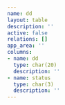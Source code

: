 ```yaml
---
name: dd
layout: table
description: ''
active: false
relations: []
app_area: ''
columns:
- name: dd
  type: char(20)
  description: ''
- name: status
  type: char(3)
  description: ''
---
```


